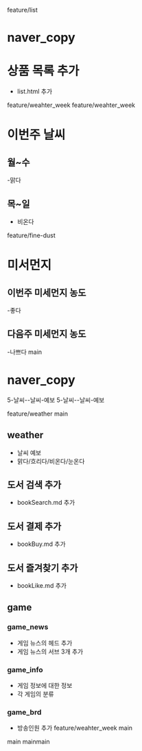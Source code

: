 feature/list
# naver_copy

# 상품 목록 추가

- list.html 추가

feature/weahter_week
 feature/weahter_week
# 이번주 날씨

## 월~수

-맑다

## 목~일

- 비온다

feature/fine-dust
# 미서먼지

## 이번주 미세먼지 농도

-좋다

## 다음주 미세먼지 농도

-나쁘다
main

# naver_copy

5-날씨--날씨-예보
5-날씨--날씨-예보

 feature/weather
main
## weather

- 날씨 예보
- 맑다/흐리다/비온다/눈온다


## 도서 검색 추가

- bookSearch.md 추가

## 도서 결제 추가

- bookBuy.md 추가


## 도서 즐겨찾기 추가

- bookLike.md 추가

## game

### game_news

- 게임 뉴스의 헤드 추가
- 게임 뉴스의 서브 3개 추가

### game_info

- 게임 정보에 대한 정보
- 각 게임의 분류

### game_brd

- 방송인원 추가
feature/weahter_week
 main


main
mainmain

